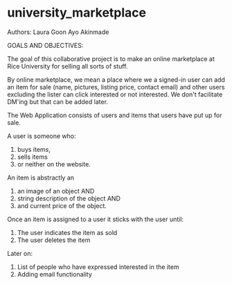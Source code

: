 # university_marketplace
Authors: Laura Goon 
         Ayo Akinmade





GOALS AND OBJECTIVES:

The goal of this collaborative project is to make an online marketplace at Rice University for selling all
sorts of stuff.

By online marketplace, we mean a place where we a signed-in user can add an item for sale (name, pictures, listing price, contact email)
 and other users excluding the lister can click interested or not interested.
 We don't facilitate DM'ing but that can be added later.

The Web Application consists of users and items that users have put up for sale.

A user is someone who:
1) buys items,
2) sells items
3) or neither on the website.


An item is abstractly an
1) an image of an object AND
2) string description of the object AND
3) and current price of the object.



Once an item is assigned to a user it sticks with the user until:
1) The user indicates the item as sold
2) The user deletes the item

Later on:
1) List of people who have expressed interested in the item
2) Adding email functionality